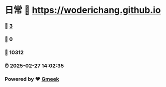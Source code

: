 # 日常 :link: https://woderichang.github.io 
### :page_facing_up: [3](https://woderichang.github.io/tag.html) 
### :speech_balloon: 0 
### :hibiscus: 10312 
### :alarm_clock: 2025-02-27 14:02:35 
### Powered by :heart: [Gmeek](https://github.com/Meekdai/Gmeek)
